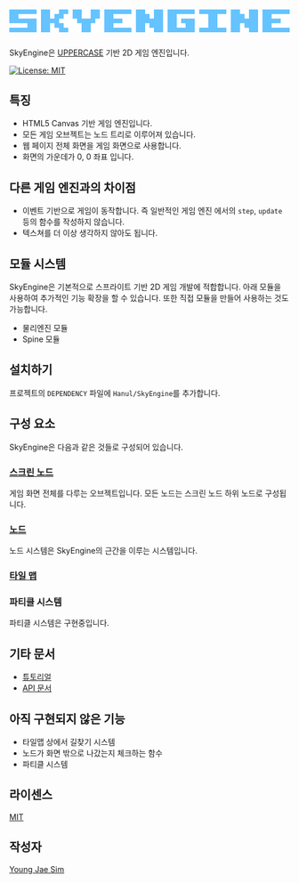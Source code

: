 # ![SkyEngine Logo](https://raw.githubusercontent.com/Hanul/SkyEngine/master/logo.png)
SkyEngine은 [UPPERCASE](http://uppercase.io) 기반 2D 게임 엔진입니다.

[![License: MIT](https://img.shields.io/badge/License-MIT-blue.svg)](https://opensource.org/licenses/MIT)

## 특징
* HTML5 Canvas 기반 게임 엔진입니다.
* 모든 게임 오브젝트는 노드 트리로 이루어져 있습니다.
* 웹 페이지 전체 화면을 게임 화면으로 사용합니다.
* 화면의 가운데가 0, 0 좌표 입니다.

## 다른 게임 엔진과의 차이점
* 이벤트 기반으로 게임이 동작합니다. 즉 일반적인 게임 엔진 에서의 `step`, `update` 등의 함수를 작성하지 않습니다.
* 텍스쳐를 더 이상 생각하지 않아도 됩니다.

## 모듈 시스템
SkyEngine은 기본적으로 스프라이트 기반 2D 게임 개발에 적합합니다. 아래 모듈을 사용하여 추가적인 기능 확장을 할 수 있습니다. 또한 직접 모듈을 만들어 사용하는 것도 가능합니다.
- 물리엔진 모듈
- Spine 모듈

## 설치하기
프로젝트의 `DEPENDENCY` 파일에 `Hanul/SkyEngine`를 추가합니다.

## 구성 요소
SkyEngine은 다음과 같은 것들로 구성되어 있습니다.

### [스크린 노드](DOC/Screen.md)
게임 화면 전체를 다루는 오브젝트입니다. 모든 노드는 스크린 노드 하위 노드로 구성됩니다.

### [노드](DOC/Node.md)
노드 시스템은 SkyEngine의 근간을 이루는 시스템입니다.

### [타일 맵](DOC/TileMap.md)

### 파티클 시스템
파티클 시스템은 구현중입니다.

## 기타 문서
* [튜토리얼](DOC/Tutorial.md)
* [API 문서](API/README.md)

## 아직 구현되지 않은 기능
- 타일맵 상에서 길찾기 시스템
- 노드가 화면 밖으로 나갔는지 체크하는 함수
- 파티클 시스템

## 라이센스
[MIT](LICENSE)

## 작성자
[Young Jae Sim](https://github.com/Hanul)